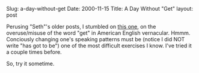 Slug: a-day-without-get
Date: 2000-11-15
Title: A Day Without &quot;Get&quot;
layout: post

Perusing &quot;Seth&quot;&#39;s older posts, I stumbled on <a href="http://truerwords.free-conversant.com/2000/11/08#TW389">this one</a>, on the overuse/misuse of the word &quot;get&quot; in American English vernacular. Hmmm. Conciously changing one&#39;s speaking patterns must be (notice I did NOT write &quot;has got to be&quot;) one of the most difficult exercises I know. I&#39;ve tried it a couple times before.

So, try it sometime.
